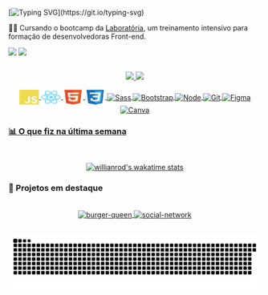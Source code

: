 [![Typing SVG](https://readme-typing-svg.herokuapp.com?color=904E95&lines=Hello+World!+Eu+sou+a+Karen!)](https://git.io/typing-svg)

👩‍💻 Cursando o bootcamp da [Laboratória](https://www.laboratoria.la/br), um treinamento intensivo para formação de desenvolvedoras Front-end.

 <div> 
  <a href="https://www.linkedin.com/in/karen-freitas" target="_blank"><img src="https://img.shields.io/badge/-LinkedIn-%230077B5?style=for-the-badge&logo=linkedin&logoColor=white" target="_blank"></a> 
  <a href = "mailto:karenfcorrea@gmail.com"><img src="https://img.shields.io/badge/Gmail-D14836?style=for-the-badge&logo=gmail&logoColor=white" target="_blank"></a>

</div>          

## 


<div align="center">
  <a href="https://github.com/karen-freitas">
  <img height="160em" src="https://github-readme-stats.vercel.app/api?username=karen-freitas&bg_color=30,e96443,904e95&title_color=fff&text_color=fff&show_icons=true&icon_color=fff"/>
  <img height="160em" src="https://github-readme-stats.vercel.app/api/top-langs/?username=karen-freitas&layout=compact&langs_count=7&bg_color=30,e96443,904e95&title_color=fff&text_color=fff"/>
</div>

<div align="center" style="display: inline_block"><br>
  <img align="center" alt="Js" height="30" width="40" src="https://raw.githubusercontent.com/devicons/devicon/master/icons/javascript/javascript-plain.svg">
  <img align="center" alt="-React" height="30" width="40" src="https://raw.githubusercontent.com/devicons/devicon/master/icons/react/react-original.svg">
  <img align="center" alt="HTML" height="30" width="40" src="https://raw.githubusercontent.com/devicons/devicon/master/icons/html5/html5-original.svg">
  <img align="center" alt="CSS" height="30" width="40" src="https://raw.githubusercontent.com/devicons/devicon/master/icons/css3/css3-original.svg">
  <img align="center" alt="Sass" height="30" width="40" src="https://cdn.jsdelivr.net/gh/devicons/devicon/icons/sass/sass-original.svg">
  <img align="center" alt="Bootstrap" height="30" width="40" src="https://cdn.jsdelivr.net/gh/devicons/devicon/icons/bootstrap/bootstrap-plain.svg">
  <img align="center" alt="Node" height="30" width="40" src="https://cdn.jsdelivr.net/gh/devicons/devicon/icons/nodejs/nodejs-original.svg"">
  <img align="center" alt="Git" height="30" width="40" src="https://cdn.jsdelivr.net/gh/devicons/devicon/icons/git/git-original.svg">
  <img align="center" alt="Figma" height="30" width="40" src="https://cdn.jsdelivr.net/gh/devicons/devicon/icons/figma/figma-original.svg">
  <img align="center" alt="Canva" height="30" width="40" src="https://cdn.jsdelivr.net/gh/devicons/devicon/icons/canva/canva-original.svg">
</div>
                                                                                                                                          

                                                                                                                                          
 ### 📊 O que fiz na última semana 
                                                                                                                                          
<div align="center" style="display: inline_block"><br>
                                                                                                                                          
[![willianrod's wakatime stats](https://github-readme-stats.vercel.app/api/wakatime?username=karenfreitas&title_color=904E95&layout=compact)](https://github.com/anuraghazra/github-readme-stats)
</div>
                                                                                                                                          
                                                                                                                                         
### 📌 Projetos em destaque
                                                                                                                                                                                 

<div align="center"><br>
 <a href="https://github.com/karen-freitas/SAP006-burger-queen-api-client">
   <img align="center" src="https://github-readme-stats.vercel.app/api/pin/?username=karen-freitas&repo=SAP006-burger-queen-api-client&show_icons=true&line_height=27&title_color=ffff&text_color=ffff&icon_color=ffff&bg_color=30,e96443,904e95&" alt="burger-queen" />
  </a>
  <a href="https://github.com/karen-freitas/bookish-social-network">
   <img align="center" src="https://github-readme-stats.vercel.app/api/pin/?username=karen-freitas&repo=bookish-social-network&show_icons=true&line_height=27&title_color=ffff&text_color=ffff&icon_color=ffff&bg_color=30,e96443,904e95&" alt="social-network" />
  </a>
</div>
                                                                                                                                          
  ##

 ![Snake animation](https://github.com/karen-freitas/karen-freitas/blob/output/github-contribution-grid-snake.svg)
                 
